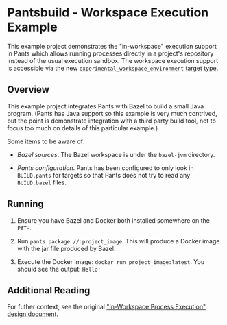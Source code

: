 # Pantsbuild - Workspace Execution Example

This example project demonstrates the "in-workspace" execution support in Pants which allows running processes directly in a project's repository instead of the usual execution sandbox. The workspace execution support is accessible via the new [`experimental_workspace_environment` target type](https://www.pantsbuild.org/stable/docs/using-pants/environments#in-workspace-execution-experimental_workspace_environment).

## Overview

This example project integrates Pants with Bazel to build a small Java program. (Pants has Java support so this example is very much contrived, but the point is demonstrate integration with a third party build tool, not to focus too much on details of this particular example.)

Some items to be aware of:

- _Bazel sources_. The Bazel workspace is under the `bazel-jvm` directory.

- _Pants configuration_. Pants has been configured to only look in `BUILD.pants` for targets so that Pants does not try to read any `BUILD.bazel` files.

## Running

1. Ensure you have Bazel and Docker both installed somewhere on the `PATH`.

2. Run `pants package //:project_image`. This will produce a Docker image with the jar file produced by Bazel.

3. Execute the Docker image: `docker run project_image:latest`. You should see the output: `Hello!`

## Additional Reading

For futher context, see the original ["In-Workspace Process Execution" design document](https://docs.google.com/document/d/1jUZTQHmUBr-Ij0nXOO0QX2Bq6XNANJg4-GNzhiOL4Xs/edit?usp=sharing).
